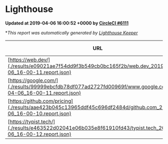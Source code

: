 
# Lighthouse

**Updated at 2019-04-06 16:00:52 +0000 by [CircleCI #6111](https://circleci.com/gh/ItinerisLtd/lighthouse-keeper-example/6111)**

**This report was automatically generated by [Lighthouse Keeper](https://github.com/itinerisltd/lighthouse-keeper)*

| URL | Performance | Accessibility | Best Practices | SEO | PWA | Updated At |
| --- | --- | --- | --- | --- | --- | --- |
| [https://web.dev/](./results/e09021ae7f54dd9f3b549cb0bc165f2b/web.dev_2019-04-06_16-00-11.report.json) | 0.97 | 0.93 | 1 | 0.96 | 1 | 2019-04-06T16:00:11.461Z |
| [https://google.com/](./results/99999ebcfdb78df077ad2727fd00969f/www.google.com_2019-04-06_16-00-11.report.json) | 0.96 | 0.71 | 0.93 | 0.82 | 0.58 | 2019-04-06T16:00:11.205Z |
| [https://github.com/pricing](./results/aae423b045c13965ddf45c696df2484d/github.com_2019-04-06_16-00-10.report.json) | 0.88 | 0.89 | 0.93 | 0.9 | 0.58 | 2019-04-06T16:00:10.645Z |
| [https://typist.tech/](./results/e463522d02041e06b035e8f61910fd43/typist.tech_2019-04-06_16-00-12.report.json) | 1 |  |  |  |  | 2019-04-06T16:00:12.809Z |
